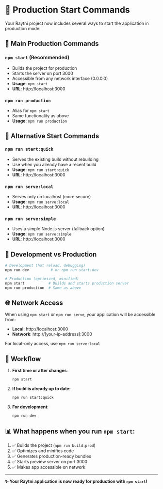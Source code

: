 # 🚀 Production Start Commands

Your Raytni project now includes several ways to start the application in production mode:

## 🎯 Main Production Commands

### `npm start` (Recommended)
- Builds the project for production
- Starts the server on port 3000
- Accessible from any network interface (0.0.0.0)
- **Usage**: `npm start`
- **URL**: http://localhost:3000

### `npm run production`
- Alias for `npm start`
- Same functionality as above
- **Usage**: `npm run production`

## 🔧 Alternative Start Commands

### `npm run start:quick`
- Serves the existing build without rebuilding
- Use when you already have a recent build
- **Usage**: `npm run start:quick`
- **URL**: http://localhost:3000

### `npm run serve:local`
- Serves only on localhost (more secure)
- **Usage**: `npm run serve:local`
- **URL**: http://localhost:3000

### `npm run serve:simple`
- Uses a simple Node.js server (fallback option)
- **Usage**: `npm run serve:simple`
- **URL**: http://localhost:3000

## 📝 Development vs Production

```bash
# Development (hot reload, debugging)
npm run dev          # or npm run start:dev

# Production (optimized, minified)
npm start           # Builds and starts production server
npm run production  # Same as above
```

## 🌐 Network Access

When using `npm start` or `npm run serve`, your application will be accessible from:
- **Local**: http://localhost:3000
- **Network**: http://[your-ip-address]:3000

For local-only access, use `npm run serve:local`

## 🔄 Workflow

1. **First time or after changes**:
   ```bash
   npm start
   ```

2. **If build is already up to date**:
   ```bash
   npm run start:quick
   ```

3. **For development**:
   ```bash
   npm run dev
   ```

## 📊 What happens when you run `npm start`:

1. ✅ Builds the project (`npm run build:prod`)
2. ✅ Optimizes and minifies code
3. ✅ Generates production-ready bundles
4. ✅ Starts preview server on port 3000
5. ✅ Makes app accessible on network

---

**✨ Your Raytni application is now ready for production with `npm start`!**
